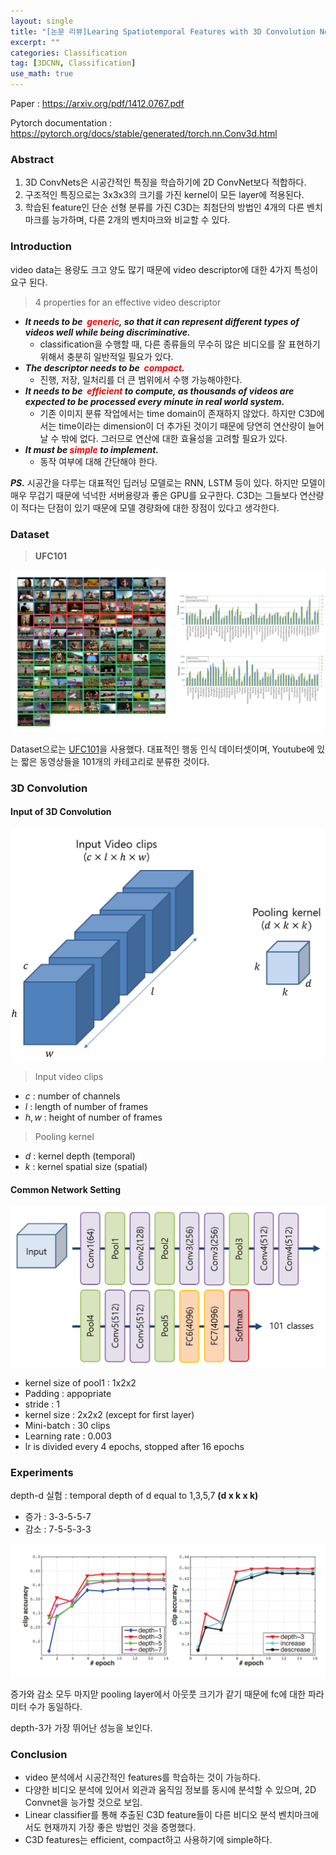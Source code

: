```yaml
---
layout: single
title: "[논문 리뷰]Learing Spatiotemporal Features with 3D Convolution Networks"
excerpt: ""
categories: Classification
tag: [3DCNN, Classification]
use_math: true
---
```


Paper : https://arxiv.org/pdf/1412.0767.pdf

Pytorch documentation : https://pytorch.org/docs/stable/generated/torch.nn.Conv3d.html



### Abstract

1. 3D ConvNets은 시공간적인 특징을 학습하기에 2D ConvNet보다 적합하다.
2. 구조적인 특징으로는 3x3x3의 크기를 가진 kernel이 모든 layer에 적용된다.
3. 학습된 feature인 단순 선형 분류를 가진 C3D는 최첨단의 방법인 4개의 다른 벤치마크를 능가하며, 다른 2개의 벤치마크와 비교할 수 있다.



### Introduction

 video data는 용량도 크고 양도 많기 때문에 video descriptor에 대한 4가지 특성이 요구 된다.

>  4 properties for an effective video descriptor

* ***It needs to be <span style ="color: red"> generic</span>, so that it can represent different types of videos well while being discriminative.***
  - classification을 수행할 때, 다른 종류들의 무수히 많은 비디오를 잘 표현하기 위해서 충분히 일반적일 필요가 있다. 
* ***The descriptor needs to be <span style ="color: red"> compact</span>.***
  * 진행, 저장, 일처리를 더 큰 범위에서 수행 가능해야한다.
* ***It needs to be <span style ="color: red"> efficient</span> to compute, as thousands of videos are expected to be processed every minute in real world system.***
  * 기존 이미지 분류 작업에서는 time domain이 존재하지 않았다. 하지만 C3D에서는 time이라는 dimension이 더 추가된 것이기 때문에 당연히 연산량이 늘어 날 수 밖에 없다. 그러므로 연산에 대한 효율성을 고려할 필요가 있다.
* ***It must be <span style ="color: red"> simple</span> to implement.*** 
  * 동작 여부에 대해 간단해야 한다.



***PS.*** 시공간을 다루는 대표적인 딥러닝 모델로는 RNN, LSTM 등이 있다. 하지만 모델이 매우 무겁기 때문에 넉넉한 서버용량과 좋은 GPU를 요구한다. C3D는 그들보다 연산량이 적다는 단점이 있기 때문에 모델 경량화에 대한 장점이 있다고 생각한다.



### Dataset



> **UFC101** 

![image-20220319183353536](https://raw.githubusercontent.com/kjw9899/kjw9899.github.io/master/kjw9899/kjw9899.github.io/assets/images/image-20220319183353536.png)





Dataset으로는 [UFC101](https://www.crcv.ucf.edu/data/UCF101.php)을 사용했다. 대표적인 행동 인식 데이터셋이며, Youtube에 있는 짧은 동영상들을 101개의 카테고리로 분류한 것이다.



### 3D Convolution

#### Input of 3D Convolution

![image-20220319183947872](https://raw.githubusercontent.com/kjw9899/kjw9899.github.io/master/kjw9899/kjw9899.github.io/assets/images/image-20220319183947872.png)



> Input video clips

- $c$ : number of channels
- $l$ : length of number of frames
- $h, w$ : height of number of frames

> Pooling kernel

* $d$ : kernel depth (temporal)
* $k$ : kernel spatial size (spatial)



#### Common Network Setting

![image-20220319184903273](https://raw.githubusercontent.com/kjw9899/kjw9899.github.io/master/kjw9899/kjw9899.github.io/assets/images/image-20220319184903273.png)

* kernel size of pool1 : 1x2x2
* Padding : appopriate
* stride : 1
* kernel size : 2x2x2 (except for first layer)
* Mini-batch : 30 clips
* Learning rate : 0.003
* lr is divided every 4 epochs, stopped after 16 epochs



### Experiments

depth-d 실험 : temporal depth of d equal to 1,3,5,7 **(d x k x k)**

* 증가 : 3-3-5-5-7
* 감소 : 7-5-5-3-3

![image-20220319185600822](https://raw.githubusercontent.com/kjw9899/kjw9899.github.io/master/kjw9899/kjw9899.github.io/assets/images/image-20220319185600822.png)

증가와 감소 모두 마지맏 pooling layer에서 아웃풋 크기가 같기 때문에 fc에 대한 파라미터 수가 동일하다.

depth-3가 가장 뛰어난 성능을 보인다.



### Conclusion

* video 분석에서 시공간적인 features를 학습하는 것이 가능하다.
* 다양한 비디오 분석에 있어서 외관과 움직임 정보를 동시에 분석할 수 있으며, 2D Convnet을 능가할 것으로 보임.
* Linear classifier를 통해 추출된 C3D feature들이 다른 비디오 분석 벤치마크에서도 현재까지 가장 좋은 방법인 것을 증명했다.
* C3D features는 efficient, compact하고 사용하기에 simple하다.

















